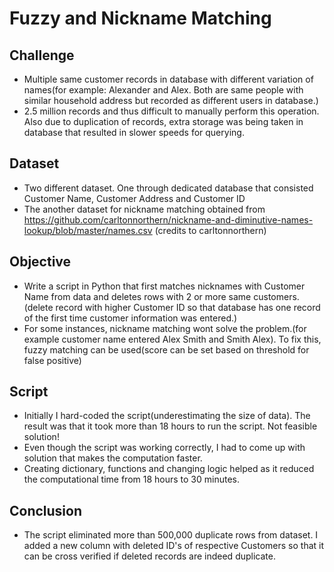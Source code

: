 # Fuzzy and Nickname Matching

## Challenge
* Multiple same customer records in database with different variation of names(for example: Alexander and Alex. Both are same people with similar household address but recorded as different users in database.) 
* 2.5 million records and thus difficult to manually perform this operation. Also due to duplication of records, extra storage was being taken in database that resulted in slower speeds for querying.

## Dataset

* Two different dataset. One through dedicated database that consisted Customer Name, Customer Address and Customer ID
* The another dataset for nickname matching obtained from https://github.com/carltonnorthern/nickname-and-diminutive-names-lookup/blob/master/names.csv (credits to carltonnorthern)

## Objective

* Write a script in Python that first matches nicknames with Customer Name from data and deletes rows with 2 or more same customers.(delete record with higher Customer ID so that database has one record of the first time customer information was entered.)
* For some instances, nickname matching wont solve the problem.(for example customer name entered Alex Smith and Smith Alex). To fix this, fuzzy matching can be used(score can be set based on threshold for false positive)

## Script

* Initially I hard-coded the script(underestimating the size of data). The result was that it took more than 18 hours to run the script. Not feasible solution!
* Even though the script was working correctly, I had to come up with solution that makes the computation faster.
* Creating dictionary, functions and changing logic helped as it reduced the computational time from 18 hours to 30 minutes. 

## Conclusion

* The script eliminated more than 500,000 duplicate rows from dataset. I added a new column with deleted ID's of respective Customers so that it can be cross verified if deleted records are indeed duplicate.
